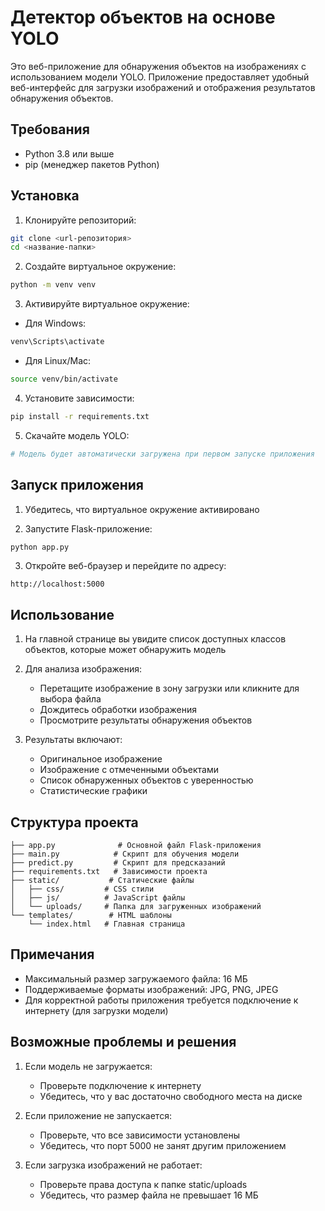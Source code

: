 # Детектор объектов на основе YOLO

Это веб-приложение для обнаружения объектов на изображениях с использованием модели YOLO. Приложение предоставляет удобный веб-интерфейс для загрузки изображений и отображения результатов обнаружения объектов.

## Требования

- Python 3.8 или выше
- pip (менеджер пакетов Python)

## Установка

1. Клонируйте репозиторий:

```bash
git clone <url-репозитория>
cd <название-папки>
```

2. Создайте виртуальное окружение:

```bash
python -m venv venv
```

3. Активируйте виртуальное окружение:

- Для Windows:

```bash
venv\Scripts\activate
```

- Для Linux/Mac:

```bash
source venv/bin/activate
```

4. Установите зависимости:

```bash
pip install -r requirements.txt
```

5. Скачайте модель YOLO:

```bash
# Модель будет автоматически загружена при первом запуске приложения
```

## Запуск приложения

1. Убедитесь, что виртуальное окружение активировано

2. Запустите Flask-приложение:

```bash
python app.py
```

3. Откройте веб-браузер и перейдите по адресу:

```
http://localhost:5000
```

## Использование

1. На главной странице вы увидите список доступных классов объектов, которые может обнаружить модель

2. Для анализа изображения:

   - Перетащите изображение в зону загрузки или кликните для выбора файла
   - Дождитесь обработки изображения
   - Просмотрите результаты обнаружения объектов

3. Результаты включают:
   - Оригинальное изображение
   - Изображение с отмеченными объектами
   - Список обнаруженных объектов с уверенностью
   - Статистические графики

## Структура проекта

```
├── app.py              # Основной файл Flask-приложения
├── main.py            # Скрипт для обучения модели
├── predict.py         # Скрипт для предсказаний
├── requirements.txt   # Зависимости проекта
├── static/           # Статические файлы
│   ├── css/         # CSS стили
│   ├── js/          # JavaScript файлы
│   └── uploads/     # Папка для загруженных изображений
└── templates/        # HTML шаблоны
    └── index.html   # Главная страница
```

## Примечания

- Максимальный размер загружаемого файла: 16 МБ
- Поддерживаемые форматы изображений: JPG, PNG, JPEG
- Для корректной работы приложения требуется подключение к интернету (для загрузки модели)

## Возможные проблемы и решения

1. Если модель не загружается:

   - Проверьте подключение к интернету
   - Убедитесь, что у вас достаточно свободного места на диске

2. Если приложение не запускается:

   - Проверьте, что все зависимости установлены
   - Убедитесь, что порт 5000 не занят другим приложением

3. Если загрузка изображений не работает:
   - Проверьте права доступа к папке static/uploads
   - Убедитесь, что размер файла не превышает 16 МБ
